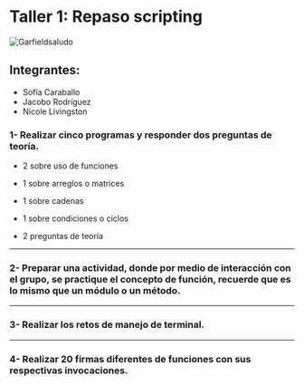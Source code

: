 # Taller 1: Repaso scripting 
![Garfieldsaludo](https://i.pinimg.com/originals/37/1a/c8/371ac843551c2f299675c76d510eab62.gif)
## Integrantes: 
- Sofía Caraballo
- Jacobo Rodríguez
- Nicole Livingston

### 1- Realizar cinco programas y responder dos preguntas de teoría.
- 2 sobre uso de funciones

- 1 sobre arreglos o matrices

- 1 sobre cadenas

- 1 sobre condiciones o ciclos

- 2 preguntas de teoría

--- 

### 2- Preparar una actividad, donde por medio de interacción con el grupo, se practique el concepto de función, recuerde que es lo mismo que un módulo o un método.
--- 
### 3- Realizar los retos de manejo de terminal.
--- 
### 4- Realizar 20 firmas diferentes de funciones con sus respectivas invocaciones.
